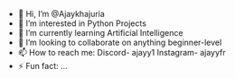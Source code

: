 - 👋 Hi, I’m @Ajaykhajuria
- 👀 I’m interested in Python Projects
- 🌱 I’m currently learning Artificial Intelligence
- 💞️ I’m looking to collaborate on anything beginner-level
- 📫 How to reach me: Discord- ajayy1  Instagram- ajayyfr
- ⚡ Fun fact: ...

<!---
Ajaykhajuria/Ajaykhajuria is a ✨ special ✨ repository because its `README.md` (this file) appears on your GitHub profile.
You can click the Preview link to take a look at your changes.
--->
